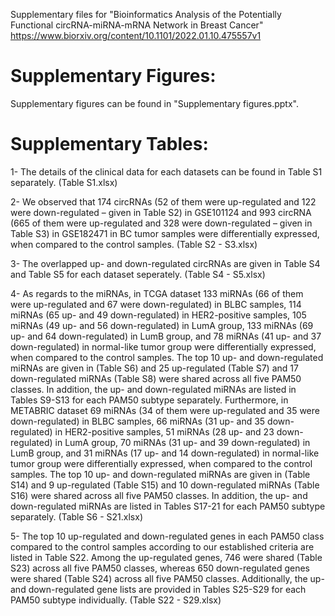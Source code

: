 Supplementary files for "Bioinformatics Analysis of the Potentially Functional circRNA-miRNA-mRNA Network in Breast Cancer"
https://www.biorxiv.org/content/10.1101/2022.01.10.475557v1

# Supplementary Figures:
Supplementary figures can be found in "Supplementary figures.pptx".

# Supplementary Tables:
1- The details of the clinical data for each datasets can be found in Table S1 separately. (Table S1.xlsx)

2- We observed that 174 circRNAs (52 of them were up-regulated and 122 were down-regulated – given in Table S2) in GSE101124 and 993 circRNA (665 of them were up-regulated and 328 were down-regulated – given in Table S3) in GSE182471 in BC tumor samples were differentially expressed, when compared to the control samples. (Table S2 - S3.xlsx)

3- The overlapped up- and down-regulated circRNAs are given in Table S4 and Table S5 for each dataset seperately. (Table S4 - S5.xlsx)

4- As regards to the miRNAs, in TCGA dataset 133 miRNAs (66 of them were up-regulated and 67 were down-regulated) in BLBC samples, 114 miRNAs (65 up- and 49 down-regulated) in HER2-positive samples, 105 miRNAs (49 up- and 56 down-regulated) in LumA group, 133 miRNAs (69 up- and 64 down-regulated) in LumB group, and 78 miRNAs (41 up- and 37 down-regulated) in normal-like tumor group were differentially expressed, when compared to the control samples. The top 10 up- and down-regulated miRNAs are given in (Table S6) and 25 up-regulated (Table S7) and 17 down-regulated miRNAs (Table S8) were shared across all five PAM50 classes.  In addition, the up- and down-regulated miRNAs are listed in Tables S9-S13 for each PAM50 subtype separately. 
  Furthermore, in METABRIC dataset 69 miRNAs (34 of them were up-regulated and 35 were down-regulated) in BLBC samples, 66 miRNAs (31 up- and 35 down-regulated) in HER2-positive samples, 51 miRNAs (28 up- and 23 down-regulated) in LumA group, 70 miRNAs (31 up- and 39 down-regulated) in LumB group, and 31 miRNAs (17 up- and 14 down-regulated) in normal-like tumor group were differentially expressed, when compared to the control samples. The top 10 up- and down-regulated miRNAs are given in (Table S14) and 9 up-regulated (Table S15) and 10 down-regulated miRNAs (Table S16) were shared across all five PAM50 classes.  In addition, the up- and down-regulated miRNAs are listed in Tables S17-21 for each PAM50 subtype separately. (Table S6 - S21.xlsx)
  
5- The top 10 up-regulated and down-regulated genes in each PAM50 class compared to the control samples according to our established criteria are listed in Table S22. Among the up-regulated genes, 746 were shared (Table S23) across all five PAM50 classes, whereas 650 down-regulated genes were shared (Table S24) across all five PAM50 classes. Additionally, the up- and down-regulated gene lists are provided in Tables S25-S29 for each PAM50 subtype individually. (Table S22 - S29.xlsx)
